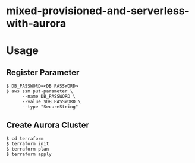# mixed-provisioned-and-serverless-with-aurora

# Usage
## Register Parameter
```
$ DB_PASSWORD=<DB PASSWORD>
$ aws ssm put-parameter \
      --name DB_PASSWORD \
      --value $DB_PASSWORD \
      --type "SecureString"
```

## Create Aurora Cluster
```
$ cd terraform
$ terraform init
$ terraform plan
$ terraform apply
```